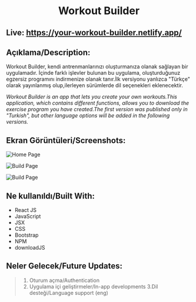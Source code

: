 <h1 align="center">
 Workout Builder 
</h1>

## Live: https://your-workout-builder.netlify.app/

## Açıklama/Description:

Workout Builder, kendi antrenmanlarınızı oluşturmanıza olanak sağlayan bir uygulamadır. İçinde farklı işlevler bulunan bu uygulama, oluşturduğunuz egzersiz programını indirmenize olanak tanır.İlk versiyonu yanlızca "Türkçe" olarak yayınlanmış olup,ilerleyen sürümlerde dil seçenekleri eklenecektir.

*Workout Builder is an app that lets you create your own workouts.This application, which contains different functions, allows you to download the exercise program you have created.The first version was published only in "Turkish", but other language options will be added in the following versions.*

## Ekran Görüntüleri/Screenshots:

![Home Page](https://drive.google.com/uc?export=view&id=1L0osIAC36fw8jl7B8JTPhOqCz1MH4vHq)

![Build Page](https://drive.google.com/uc?export=view&id=1J99jfEKFZrLiRoy0Gd9V6I1Yvu9P2Lw0)

![Build Page](https://drive.google.com/uc?export=view&id=1ABQknX_6H6w9I2TEJ_PZpMLo_Qi-s1eP)

## Ne kullanıldı/Built With:

* React JS
* JavaScript
* JSX
* CSS
* Bootstrap
* NPM
* downloadJS


## Neler Gelecek/Future Updates:

> 1. Oturum açma/Authentication
> 2. Uygulama içi geliştirmeler/In-app developments
> 3.Dil desteği/Language support (eng)


